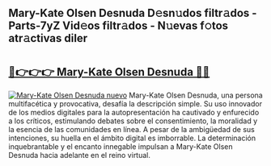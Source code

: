 ## Mary-Kate Olsen Desnuda D𝚎sn𝚞dos filtr𝚊dos - Parts-7yZ Vid𝚎os filtr𝚊dos - N𝚞evas f𝚘tos atr𝚊ctivas diIer

# <h2><a href="http://mb9y8p.tromn.icu/?c=Mary-Kate+Olsen+Desnuda">🔗👉👉👉 Mary-Kate Olsen Desnuda 🔗🔗</a></h2>

[![Mary-Kate Olsen Desnuda nuevo](https://i.imgur.com/pEAQMta.gif)](http://mb9y8p.tromn.icu/?c=Mary-Kate+Olsen+Desnuda)
Mary-Kate Olsen Desnuda, una persona multifacética y provocativa, desafía la descripción simple. Su uso innovador de los medios digitales para la autopresentación ha cautivado y enfurecido a los críticos, estimulando debates sobre el consentimiento, la moralidad y la esencia de las comunidades en línea. A pesar de la ambigüedad de sus intenciones, su huella en el ámbito digital es imborrable. La determinación inquebrantable y el encanto innegable impulsan a Mary-Kate Olsen Desnuda hacia adelante en el reino virtual.
